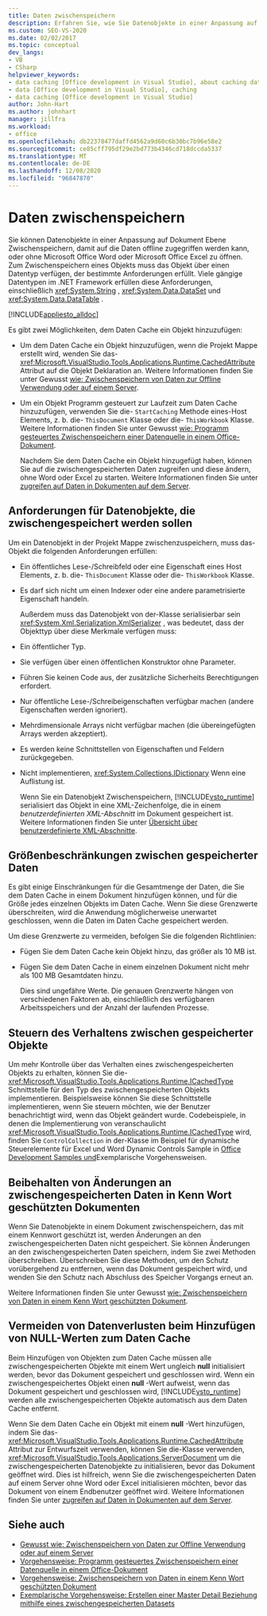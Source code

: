 ```yaml
---
title: Daten zwischenspeichern
description: Erfahren Sie, wie Sie Datenobjekte in einer Anpassung auf Dokument Ebene Zwischenspeichern können, damit auf die Daten offline zugegriffen werden kann, oder ohne Microsoft Office Word oder Excel zu öffnen.
ms.custom: SEO-VS-2020
ms.date: 02/02/2017
ms.topic: conceptual
dev_langs:
- VB
- CSharp
helpviewer_keywords:
- data caching [Office development in Visual Studio], about caching data
- data [Office development in Visual Studio], caching
- data caching [Office development in Visual Studio]
author: John-Hart
ms.author: johnhart
manager: jillfra
ms.workload:
- office
ms.openlocfilehash: db22378477daffd4562a9d60c6b30bc7b96e58e2
ms.sourcegitcommit: ce85cff795df29e2bd773b4346cd718dccda5337
ms.translationtype: MT
ms.contentlocale: de-DE
ms.lasthandoff: 12/08/2020
ms.locfileid: "96847870"
---
```

# <a name="cache-data"></a>Daten zwischenspeichern
  Sie können Datenobjekte in einer Anpassung auf Dokument Ebene Zwischenspeichern, damit auf die Daten offline zugegriffen werden kann, oder ohne Microsoft Office Word oder Microsoft Office Excel zu öffnen. Zum Zwischenspeichern eines Objekts muss das Objekt über einen Datentyp verfügen, der bestimmte Anforderungen erfüllt. Viele gängige Datentypen im .NET Framework erfüllen diese Anforderungen, einschließlich <xref:System.String> , <xref:System.Data.DataSet> und <xref:System.Data.DataTable> .

 [!INCLUDE[appliesto_alldoc](../vsto/includes/appliesto-alldoc-md.md)]

 Es gibt zwei Möglichkeiten, dem Daten Cache ein Objekt hinzuzufügen:

- Um dem Daten Cache ein Objekt hinzuzufügen, wenn die Projekt Mappe erstellt wird, wenden Sie das- <xref:Microsoft.VisualStudio.Tools.Applications.Runtime.CachedAttribute> Attribut auf die Objekt Deklaration an. Weitere Informationen finden Sie unter Gewusst [wie: Zwischenspeichern von Daten zur Offline Verwendung oder auf einem Server](../vsto/how-to-cache-data-for-use-offline-or-on-a-server.md).

- Um ein Objekt Programm gesteuert zur Laufzeit zum Daten Cache hinzuzufügen, verwenden Sie die- `StartCaching` Methode eines-Host Elements, z. b. die- `ThisDocument` Klasse oder die- `ThisWorkbook` Klasse. Weitere Informationen finden Sie unter Gewusst [wie: Programm gesteuertes Zwischenspeichern einer Datenquelle in einem Office-Dokument](../vsto/how-to-programmatically-cache-a-data-source-in-an-office-document.md).

  Nachdem Sie dem Daten Cache ein Objekt hinzugefügt haben, können Sie auf die zwischengespeicherten Daten zugreifen und diese ändern, ohne Word oder Excel zu starten. Weitere Informationen finden Sie unter [zugreifen auf Daten in Dokumenten auf dem Server](../vsto/accessing-data-in-documents-on-the-server.md).

## <a name="requirements-for-data-objects-to-be-cached"></a>Anforderungen für Datenobjekte, die zwischengespeichert werden sollen
 Um ein Datenobjekt in der Projekt Mappe zwischenzuspeichern, muss das-Objekt die folgenden Anforderungen erfüllen:

- Ein öffentliches Lese-/Schreibfeld oder eine Eigenschaft eines Host Elements, z. b. die- `ThisDocument` Klasse oder die- `ThisWorkbook` Klasse.

- Es darf sich nicht um einen Indexer oder eine andere parametrisierte Eigenschaft handeln.

  Außerdem muss das Datenobjekt von der-Klasse serialisierbar sein <xref:System.Xml.Serialization.XmlSerializer> , was bedeutet, dass der Objekttyp über diese Merkmale verfügen muss:

- Ein öffentlicher Typ.

- Sie verfügen über einen öffentlichen Konstruktor ohne Parameter.

- Führen Sie keinen Code aus, der zusätzliche Sicherheits Berechtigungen erfordert.

- Nur öffentliche Lese-/Schreibeigenschaften verfügbar machen (andere Eigenschaften werden ignoriert).

- Mehrdimensionale Arrays nicht verfügbar machen (die übereingefügten Arrays werden akzeptiert).

- Es werden keine Schnittstellen von Eigenschaften und Feldern zurückgegeben.

- Nicht implementieren, <xref:System.Collections.IDictionary> Wenn eine Auflistung ist.

  Wenn Sie ein Datenobjekt Zwischenspeichern, [!INCLUDE[vsto_runtime](../vsto/includes/vsto-runtime-md.md)] serialisiert das Objekt in eine XML-Zeichenfolge, die in einem *benutzerdefinierten XML-Abschnitt* im Dokument gespeichert ist. Weitere Informationen finden Sie unter [Übersicht über benutzerdefinierte XML-Abschnitte](../vsto/custom-xml-parts-overview.md).

## <a name="cached-data-size-limits"></a>Größenbeschränkungen zwischen gespeicherter Daten
 Es gibt einige Einschränkungen für die Gesamtmenge der Daten, die Sie dem Daten Cache in einem Dokument hinzufügen können, und für die Größe jedes einzelnen Objekts im Daten Cache. Wenn Sie diese Grenzwerte überschreiten, wird die Anwendung möglicherweise unerwartet geschlossen, wenn die Daten im Daten Cache gespeichert werden.

 Um diese Grenzwerte zu vermeiden, befolgen Sie die folgenden Richtlinien:

- Fügen Sie dem Daten Cache kein Objekt hinzu, das größer als 10 MB ist.

- Fügen Sie dem Daten Cache in einem einzelnen Dokument nicht mehr als 100 MB Gesamtdaten hinzu.

  Dies sind ungefähre Werte. Die genauen Grenzwerte hängen von verschiedenen Faktoren ab, einschließlich des verfügbaren Arbeitsspeichers und der Anzahl der laufenden Prozesse.

## <a name="control-the-behavior-of-cached-objects"></a>Steuern des Verhaltens zwischen gespeicherter Objekte
 Um mehr Kontrolle über das Verhalten eines zwischengespeicherten Objekts zu erhalten, können Sie die- <xref:Microsoft.VisualStudio.Tools.Applications.Runtime.ICachedType> Schnittstelle für den Typ des zwischengespeicherten Objekts implementieren. Beispielsweise können Sie diese Schnittstelle implementieren, wenn Sie steuern möchten, wie der Benutzer benachrichtigt wird, wenn das Objekt geändert wurde. Codebeispiele, in denen die Implementierung von veranschaulicht <xref:Microsoft.VisualStudio.Tools.Applications.Runtime.ICachedType> wird, finden Sie `ControlCollection` in der-Klasse im Beispiel für dynamische Steuerelemente für Excel und Word Dynamic Controls Sample in [Office Development Samples und](../vsto/office-development-samples-and-walkthroughs.md)Exemplarische Vorgehensweisen.

## <a name="persist-changes-to-cached-data-in-password-protected-documents"></a>Beibehalten von Änderungen an zwischengespeicherten Daten in Kenn Wort geschützten Dokumenten
 Wenn Sie Datenobjekte in einem Dokument zwischenspeichern, das mit einem Kennwort geschützt ist, werden Änderungen an den zwischengespeicherten Daten nicht gespeichert. Sie können Änderungen an den zwischengespeicherten Daten speichern, indem Sie zwei Methoden überschreiben. Überschreiben Sie diese Methoden, um den Schutz vorübergehend zu entfernen, wenn das Dokument gespeichert wird, und wenden Sie den Schutz nach Abschluss des Speicher Vorgangs erneut an.

 Weitere Informationen finden Sie unter Gewusst [wie: Zwischenspeichern von Daten in einem Kenn Wort geschützten Dokument](../vsto/how-to-cache-data-in-a-password-protected-document.md).

## <a name="prevent-data-loss-when-adding-null-values-to-the-data-cache"></a>Vermeiden von Datenverlusten beim Hinzufügen von NULL-Werten zum Daten Cache
 Beim Hinzufügen von Objekten zum Daten Cache müssen alle zwischengespeicherten Objekte mit einem Wert ungleich **null** initialisiert werden, bevor das Dokument gespeichert und geschlossen wird. Wenn ein zwischengespeichertes Objekt einen **null** -Wert aufweist, wenn das Dokument gespeichert und geschlossen wird, [!INCLUDE[vsto_runtime](../vsto/includes/vsto-runtime-md.md)] werden alle zwischengespeicherten Objekte automatisch aus dem Daten Cache entfernt.

 Wenn Sie dem Daten Cache ein Objekt mit einem **null** -Wert hinzufügen, indem Sie das- <xref:Microsoft.VisualStudio.Tools.Applications.Runtime.CachedAttribute> Attribut zur Entwurfszeit verwenden, können Sie die-Klasse verwenden, <xref:Microsoft.VisualStudio.Tools.Applications.ServerDocument> um die zwischengespeicherten Datenobjekte zu initialisieren, bevor das Dokument geöffnet wird. Dies ist hilfreich, wenn Sie die zwischengespeicherten Daten auf einem Server ohne Word oder Excel initialisieren möchten, bevor das Dokument von einem Endbenutzer geöffnet wird. Weitere Informationen finden Sie unter [zugreifen auf Daten in Dokumenten auf dem Server](../vsto/accessing-data-in-documents-on-the-server.md).

## <a name="see-also"></a>Siehe auch
- [Gewusst wie: Zwischenspeichern von Daten zur Offline Verwendung oder auf einem Server](../vsto/how-to-cache-data-for-use-offline-or-on-a-server.md)
- [Vorgehensweise: Programm gesteuertes Zwischenspeichern einer Datenquelle in einem Office-Dokument](../vsto/how-to-programmatically-cache-a-data-source-in-an-office-document.md)
- [Vorgehensweise: Zwischenspeichern von Daten in einem Kenn Wort geschützten Dokument](../vsto/how-to-cache-data-in-a-password-protected-document.md)
- [Exemplarische Vorgehensweise: Erstellen einer Master Detail Beziehung mithilfe eines zwischengespeicherten Datasets](../vsto/walkthrough-creating-a-master-detail-relation-using-a-cached-dataset.md)
